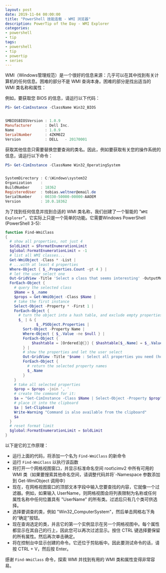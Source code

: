 ```yaml
---
layout: post
date: 2019-11-04 00:00:00
title: "PowerShell 技能连载 - WMI 浏览器"
description: PowerTip of the Day - WMI Explorer
categories:
- powershell
- tip
tags:
- powershell
- tip
- powertip
- series
---
```

WMI（Windows管理规范）是一个很好的信息来源：几乎可以在其中找到有关计算机的任何信息。困难的部分不是 WMI 查询本身。困难的部分是找出适当的 WMI 类名称和属性：

例如，要获取您 BIOS 的信息，请运行以下代码：

```powershell
PS> Get-CimInstance -ClassName Win32_BIOS


SMBIOSBIOSVersion : 1.0.9
Manufacturer      : Dell Inc.
Name              : 1.0.9
SerialNumber      : 4ZKM0Z2
Version           : DELL   - 20170001
```

获取其他信息只需要替换您要查询的类名。因此，例如要获取有关您的操作系统的信息，请运行以下命令：

```powershell
PS> Get-CimInstance -ClassName Win32_OperatingSystem


SystemDirectory : C:\Windows\system32
Organization    :
BuildNumber     : 18362
RegisteredUser  : tobias.weltner@email.de
SerialNumber    : 00330-50000-00000-AAOEM
Version         : 10.0.18362
```

为了找到任何信息并找到合适的 WMI 类名称，我们创建了一个智能的 "`WMI Explorer`"，它实际上只是一个简单的功能。它需要Windows PowerShell (PowerShell 3-5):

```powershell
function Find-WmiClass
{
  # show all properties, not just 4
  $oldLimit = $FormatEnumerationLimit
  $global:FormatEnumerationLimit = -1
  # list all WMI classes...
  Get-WmiObject -Class * -List |
  # ...with at least 4 properties
  Where-Object { $_.Properties.Count -gt 4 } |
  # let the user select one
  Out-GridView -Title 'Select a class that seems interesting' -OutputMode Single |
  ForEach-Object {
    # query the selected class
    $Name = $_.name
    $props = Get-WmiObject -Class $Name |
    # take the first instance
    Select-Object -Property * -First 1 |
    ForEach-Object {
      # turn the object into a hash table, and exclude empty properties
      $_ | & {
              $_.PSObject.Properties |
        Sort-Object -Property Name |
        Where-Object { $_.Value -ne $null } |
        ForEach-Object {
            $hashtable = [Ordered]@{}} { $hashtable[$_.Name] = $_.Value } { $hashtable }
        } |
        # show the properties and let the user select
        Out-GridView -Title "$name : Select all properties you need (hold CTRL)" -PassThru |
        ForEach-Object {
          # return the selected property names
          $_.Name
        }
    }
    # take all selected properties
    $prop = $props -join ', '
    # create the command for it:
    $a = "Get-CimInstance -Class $Name | Select-Object -Property $prop"
    # place it into the clipboard
    $a | Set-Clipboard
    Write-Warning "Command is also available from the clipboard"
    $a
  }
  # reset format limit
  $global:FormatEnumerationLimit = $oldLimit
}
```

以下是它的工作原理：

* 运行上面的代码，将添加一个名为 `Find-WmiClass` 的新命令
* 运行 `Find-WmiClass` 以执行该函数
* 将打开一个网格视图窗口，并显示标准命名空间 root\cimv2 中所有可用的 WMI 类（如果要搜索其他命名空间，请调整代码并将`-Namespace 参数添加到 Get-WmiObject 调用中）
* 现在，在网格视图窗口的顶部文本字段中输入您要查找的内容，它就像一个过滤器。例如，如果输入 UserName，则网格视图会将列表限制为名称或任何属性名称中任何位置具有 "UserName" 的所有类。过滤后只有几个类可供选择。
* 选择要调查的类，例如 "Win32_ComputerSystem"，然后单击网格右下角的“确定”按钮。
* 现在查询选定的类，并且它的第一个实例显示在另一个网格视图中。每个属性都显示在其自己的行上，因此您可以再次过滤显示。按住 CTRL 键选择要保留的所有属性。然后再次单击确定。
* 将在控制台中显示创建的命令。它还位于剪贴板中。因此要测试命令的话，请按 CTRL + V，然后按 Enter。

感谢 `Find-WmiClass` 命令，探索 WMI 并找到有用的 WMI 类和属性变得非常容易。

<!--本文国际来源：[WMI Explorer](https://community.idera.com/database-tools/powershell/powertips/b/tips/posts/wmi-explorer)-->

